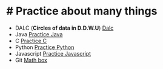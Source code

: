 # # Practice about many things
* DALC (**Circles of data in D.D.W.U**) [Dalc](https://github.com/yoojinlee-hub/DALC_Scala)
* Java [Practice Java](https://github.com/yoojinlee-hub/Practice_JAVA)
* C [Practice C](https://github.com/yoojinlee-hub/-Practice_C)
* Python [Practice Python](https://github.com/yoojinlee-hub/Practice_python)
* Javascript [Practice Javascript ](https://github.com/yoojinlee-hub/Practice_Javascript)
* Git [Math box](https://github.com/yoojinlee-hub/Math_box)

